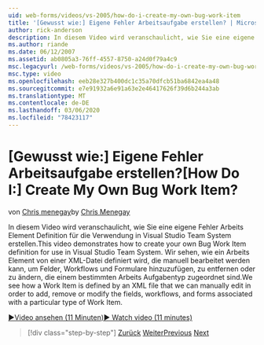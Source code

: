 ```yaml
---
uid: web-forms/videos/vs-2005/how-do-i-create-my-own-bug-work-item
title: '[Gewusst wie:] Eigene Fehler Arbeitsaufgabe erstellen? | Microsoft-Dokumentation'
author: rick-anderson
description: In diesem Video wird veranschaulicht, wie Sie eine eigene Fehler Arbeits Element Definition für die Verwendung in Visual Studio Team System erstellen. Wir sehen, wie ein Arbeits Element durch eine XML-Definition definiert wird...
ms.author: riande
ms.date: 06/12/2007
ms.assetid: ab0805a3-76ff-4557-8750-a24d0f79a4c9
msc.legacyurl: /web-forms/videos/vs-2005/how-do-i-create-my-own-bug-work-item
msc.type: video
ms.openlocfilehash: eeb28e327b400dc1c35a70dfcb51ba6842ea4a48
ms.sourcegitcommit: e7e91932a6e91a63e2e46417626f39d6b244a3ab
ms.translationtype: MT
ms.contentlocale: de-DE
ms.lasthandoff: 03/06/2020
ms.locfileid: "78423117"
---
```

# <a name="how-do-i-create-my-own-bug-work-item"></a><span data-ttu-id="b1a4c-105">[Gewusst wie:] Eigene Fehler Arbeitsaufgabe erstellen?</span><span class="sxs-lookup"><span data-stu-id="b1a4c-105">[How Do I:] Create My Own Bug Work Item?</span></span>

<span data-ttu-id="b1a4c-106">von [Chris menegay](https://twitter.com/CMenegay)</span><span class="sxs-lookup"><span data-stu-id="b1a4c-106">by [Chris Menegay](https://twitter.com/CMenegay)</span></span>

<span data-ttu-id="b1a4c-107">In diesem Video wird veranschaulicht, wie Sie eine eigene Fehler Arbeits Element Definition für die Verwendung in Visual Studio Team System erstellen.</span><span class="sxs-lookup"><span data-stu-id="b1a4c-107">This video demonstrates how to create your own Bug Work Item definition for use in Visual Studio Team System.</span></span> <span data-ttu-id="b1a4c-108">Wir sehen, wie ein Arbeits Element von einer XML-Datei definiert wird, die manuell bearbeitet werden kann, um Felder, Workflows und Formulare hinzuzufügen, zu entfernen oder zu ändern, die einem bestimmten Arbeits Aufgabentyp zugeordnet sind.</span><span class="sxs-lookup"><span data-stu-id="b1a4c-108">We see how a Work Item is defined by an XML file that we can manually edit in order to add, remove or modify the fields, workflows, and forms associated with a particular type of Work Item.</span></span>

[<span data-ttu-id="b1a4c-109">&#9654;Video ansehen (11 Minuten)</span><span class="sxs-lookup"><span data-stu-id="b1a4c-109">&#9654; Watch video (11 minutes)</span></span>](https://channel9.msdn.com/Blogs/ASP-NET-Site-Videos/how-do-i-create-my-own-bug-work-item)

> [!div class="step-by-step"]
> <span data-ttu-id="b1a4c-110">[Zurück](how-do-i-integrate-defect-tracking-with-testing.md)
> [Weiter](how-do-i-write-code-more-quickly-with-unit-tests.md)</span><span class="sxs-lookup"><span data-stu-id="b1a4c-110">[Previous](how-do-i-integrate-defect-tracking-with-testing.md)
[Next](how-do-i-write-code-more-quickly-with-unit-tests.md)</span></span>
